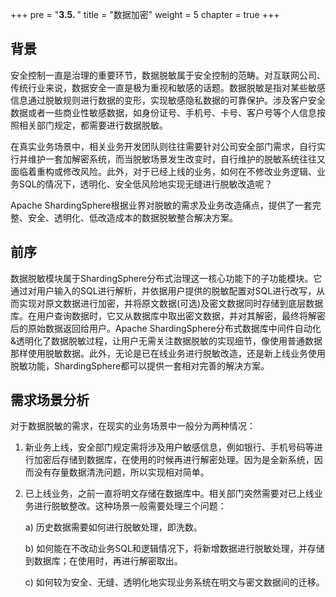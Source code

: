 +++
pre = "<b>3.5. </b>"
title = "数据加密"
weight = 5
chapter = true
+++

## 背景

安全控制一直是治理的重要环节，数据脱敏属于安全控制的范畴。对互联网公司、传统行业来说，数据安全一直是极为重视和敏感的话题。数据脱敏是指对某些敏感信息通过脱敏规则进行数据的变形，实现敏感隐私数据的可靠保护。涉及客户安全数据或者一些商业性敏感数据，如身份证号、手机号、卡号、客户号等个人信息按照相关部门规定，都需要进行数据脱敏。

在真实业务场景中，相关业务开发团队则往往需要针对公司安全部门需求，自行实行并维护一套加解密系统，而当脱敏场景发生改变时，自行维护的脱敏系统往往又面临着重构或修改风险。此外，对于已经上线的业务，如何在不修改业务逻辑、业务SQL的情况下，透明化、安全低风险地实现无缝进行脱敏改造呢？

Apache ShardingSphere根据业界对脱敏的需求及业务改造痛点，提供了一套完整、安全、透明化、低改造成本的数据脱敏整合解决方案。

## 前序

数据脱敏模块属于ShardingSphere分布式治理这一核心功能下的子功能模块。它通过对用户输入的SQL进行解析，并依据用户提供的脱敏配置对SQL进行改写，从而实现对原文数据进行加密，并将原文数据(可选)及密文数据同时存储到底层数据库。在用户查询数据时，它又从数据库中取出密文数据，并对其解密，最终将解密后的原始数据返回给用户。Apache ShardingSphere分布式数据库中间件自动化&透明化了数据脱敏过程，让用户无需关注数据脱敏的实现细节，像使用普通数据那样使用脱敏数据。此外，无论是已在线业务进行脱敏改造，还是新上线业务使用脱敏功能，ShardingSphere都可以提供一套相对完善的解决方案。

## 需求场景分析

对于数据脱敏的需求，在现实的业务场景中一般分为两种情况：

1. 新业务上线，安全部门规定需将涉及用户敏感信息，例如银行、手机号码等进行加密后存储到数据库，在使用的时候再进行解密处理。因为是全新系统，因而没有存量数据清洗问题，所以实现相对简单。

2. 已上线业务，之前一直将明文存储在数据库中。相关部门突然需要对已上线业务进行脱敏整改。这种场景一般需要处理三个问题：

   a) 历史数据需要如何进行脱敏处理，即洗数。

   b) 如何能在不改动业务SQL和逻辑情况下，将新增数据进行脱敏处理，并存储到数据库；在使用时，再进行解密取出。

   c) 如何较为安全、无缝、透明化地实现业务系统在明文与密文数据间的迁移。
